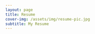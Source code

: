 ```yaml
---
layout: page
title: Resume
cover-img: /assets/img/resume-pic.jpg
subtitle: My Resume
---
```




<!-- <object data="/assets/docs/Santosh_achary_updated.pdf" type='application/pdf' style="height:100%;width:100%;overflow:hidden;"></object> -->


<object data="/assets/docs/Santosh_achary_updated.pdf" width="1000" height="1000" type='application/pdf' style="height:100%;width:100%;overflow:hidden;"></object>